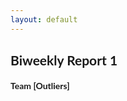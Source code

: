 ```yaml
--- 
layout: default
---
```


## Biweekly Report 1
#### Team [Outliers]
<html>
        <head>
        <meta name="viewport" content="width=device-width, initial-scale=1">
        <link rel="stylesheet" href="https://cdnjs.cloudflare.com/ajax/libs/font-awesome/4.7.0/css/font-awesome.min.css">
        <style>
        body {
          font-family: "Lato", sans-serif;
        }

        /* Fixed sidenav, full height */
        .sidenav {
          height: 100%;
          width: 200px;
          position: fixed;
          z-index: 1;
          top: 0;
          left: 0;
          background-color: #111;
          overflow-x: hidden;
          padding-top: 20px;
        }

        /* Style the sidenav links and the dropdown button */
        .sidenav a, .dropdown-btn {
          padding: 6px 8px 6px 16px;
          text-decoration: none;
          font-size: 20px;
          color: #818181;
          display: block;
          border: none;
          background: none;
          width: 100%;
          text-align: left;
          cursor: pointer;
          outline: none;
        }

        /* On mouse-over */
        .sidenav a:hover, .dropdown-btn:hover {
          color: #f1f1f1;
        }

        /* Main content */
        .main {
          margin-left: 200px; /* Same as the width of the sidenav */
          font-size: 20px; /* Increased text to enable scrolling */
          padding: 0px 10px;
        }

        /* Add an active class to the active dropdown button */
        .active {
          background-color: grey;
          color: white;
        }

        /* Dropdown container (hidden by default). Optional: add a lighter background color and some left padding to change the design of the dropdown content */
        .dropdown-container {
          display: none;
          background-color: #262626;
          padding-left: 8px;
        }

        /* Optional: Style the caret down icon */
        .fa-caret-down {
          float: right;
          padding-right: 8px;
        }
        
        .teamName {
          padding: 12px 16px 12px 32px;
          text-decoration: none;
          font-size: 30px;
          color: white;
          display: block;
          border: none;
          background: none;
          width: 100%;
          text-align: middle;  
          font-weight: bold;
        }
                
        /* Some media queries for responsiveness */
        @media screen and (max-height: 450px) {
          .sidenav {padding-top: 15px;}
          .sidenav a {font-size: 18px;}
        }
        </style>
    </head>
    
    <body>
        
          <div class="sidenav">
          <p class="teamName">Outliers</p>
          <a href="https://taixil.github.io/STOR-565-Final-Project/">Home</a>
          <button class="dropdown-btn">Biweekly Reports 
            <i class="fa fa-caret-down"></i>
          </button>
          <div class="dropdown-container">
            <a href="https://taixil.github.io/STOR-565-Final-Project/biweekly-report1">Report 1</a>
            <a href="https://taixil.github.io/STOR-565-Final-Project/biweekly-report2">Report 2</a>
            <a href="#">Report 3</a>
          </div>
          <a href="https://taixil.github.io/STOR-565-Final-Project/project-proposal">Project Proposal</a>
          <a href="#">Final Report</a>
        </div>
        
         <script>
            /* Loop through all dropdown buttons to toggle between hiding and showing its dropdown content - This allows the user to have multiple dropdowns without any conflict */
            var dropdown = document.getElementsByClassName("dropdown-btn");
            var i;

            for (i = 0; i < dropdown.length; i++) {
              dropdown[i].addEventListener("click", function() {
              this.classList.toggle("active");
              var dropdownContent = this.nextElementSibling;
              if (dropdownContent.style.display === "block") {
              dropdownContent.style.display = "none";
              } else {
              dropdownContent.style.display = "block";
              }
              });
            }
            </script>
                 
        <object data="https://taixil.github.io/STOR-565-Final-Project/Biweekly_Report1.pdf" type="application/pdf" width="1200px" height="1000px">
        </object>
        <p>

        </p>

        <p>If this browser does not support PDFs, please download the PDF to view it: <a href="https://github.com/TaixiL/STOR-565-Final-Project/blob/main/Biweekly_Report1.pdf">Download PDF</a>.</p>
    </body>
</html>
